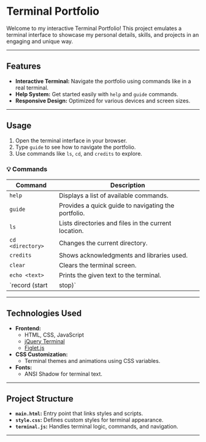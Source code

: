 # Terminal Portfolio

Welcome to my interactive Terminal Portfolio! This project emulates a terminal interface to showcase my personal details, skills, and projects in an engaging and unique way.

---

## Features

- **Interactive Terminal:** Navigate the portfolio using commands like in a real terminal.
- **Help System:** Get started easily with `help` and `guide` commands.
- **Responsive Design:** Optimized for various devices and screen sizes.

---

## Usage

1. Open the terminal interface in your browser.
2. Type `guide` to see how to navigate the portfolio.
3. Use commands like `ls`, `cd`, and `credits` to explore.

### 💡 Commands

| Command                  | Description                                      |
|--------------------------|--------------------------------------------------|
| `help`                   | Displays a list of available commands.          |
| `guide`                  | Provides a quick guide to navigating the portfolio. |
| `ls`                     | Lists directories and files in the current location. |
| `cd <directory>`         | Changes the current directory.                  |
| `credits`                | Shows acknowledgments and libraries used.       |
| `clear`                  | Clears the terminal screen.                     |
| `echo <text>`            | Prints the given text to the terminal.          |
| `record (start|stop)`    | Starts or stops saving command history.         |

---

## Technologies Used

- **Frontend:**
  - HTML, CSS, JavaScript
  - [jQuery Terminal](https://terminal.jcubic.pl)
  - [Figlet.js](https://github.com/patorjk/figlet.js)
- **CSS Customization:**
  - Terminal themes and animations using CSS variables.
- **Fonts:**
  - ANSI Shadow for terminal text.

---

## Project Structure

- **`main.html`:** Entry point that links styles and scripts.
- **`style.css`:** Defines custom styles for terminal appearance.
- **`terminal.js`:** Handles terminal logic, commands, and navigation.

---
